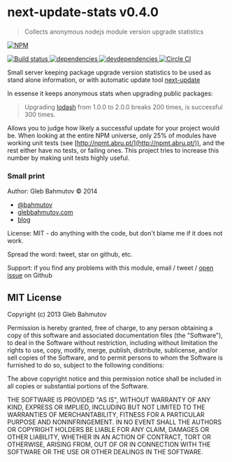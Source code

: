 # next-update-stats v0.4.0

> Collects anonymous nodejs module version upgrade statistics

[![NPM][next-update-stats-icon] ][next-update-stats-url]

[![Build status][next-update-stats-ci-image] ][next-update-stats-ci-url]
[![dependencies][next-update-stats-dependencies-image] ][next-update-stats-dependencies-url]
[![devdependencies][next-update-stats-devdependencies-image] ][next-update-stats-devdependencies-url]
[![Circle CI](https://circleci.com/gh/bahmutov/next-update-stats.svg?style=svg) ](https://circleci.com/gh/bahmutov/next-update-stats)

[next-update-stats-icon]: https://nodei.co/npm/next-update-stats.png?downloads=true
[next-update-stats-url]: https://npmjs.org/package/next-update-stats
[next-update-stats-ci-image]: https://travis-ci.org/bahmutov/next-update-stats.png?branch=master
[next-update-stats-ci-url]: https://travis-ci.org/bahmutov/next-update-stats
[next-update-stats-dependencies-image]: https://david-dm.org/bahmutov/next-update-stats.png
[next-update-stats-dependencies-url]: https://david-dm.org/bahmutov/next-update-stats
[next-update-stats-devdependencies-image]: https://david-dm.org/bahmutov/next-update-stats/dev-status.png
[next-update-stats-devdependencies-url]: https://david-dm.org/bahmutov/next-update-stats#info=devDependencies



Small server keeping package upgrade version statistics to be used
as stand alone information, or with automatic update tool
[next-update](https://github.com/bahmutov/next-update)

In essense it keeps anonymous stats when upgrading public packages:

> Upgrading [lodash](https://npmjs.org/package/lodash)
from 1.0.0 to 2.0.0 breaks 200 times, is successful 300 times.

Allows you to judge how likely a successful update for your
project would be. When looking at the entire NPM universe,
only 25% of modules have working unit tests
(see [http://npmt.abru.pt/](http://npmt.abru.pt/)), and the rest
either have no tests, or failing ones. This project tries to
increase this number by making unit tests highly useful.



### Small print

Author: Gleb Bahmutov &copy; 2014

* [@bahmutov](https://twitter.com/bahmutov)
* [glebbahmutov.com](http://glebbahmutov.com)
* [blog](http://glebbahmutov.com/blog/)

License: MIT - do anything with the code, but don't blame me if it does not work.

Spread the word: tweet, star on github, etc.

Support: if you find any problems with this module, email / tweet /
[open issue](https://github.com/bahmutov/next-update-stats/issues) on Github



## MIT License

Copyright (c) 2013 Gleb Bahmutov

Permission is hereby granted, free of charge, to any person
obtaining a copy of this software and associated documentation
files (the "Software"), to deal in the Software without
restriction, including without limitation the rights to use,
copy, modify, merge, publish, distribute, sublicense, and/or sell
copies of the Software, and to permit persons to whom the
Software is furnished to do so, subject to the following
conditions:

The above copyright notice and this permission notice shall be
included in all copies or substantial portions of the Software.

THE SOFTWARE IS PROVIDED "AS IS", WITHOUT WARRANTY OF ANY KIND,
EXPRESS OR IMPLIED, INCLUDING BUT NOT LIMITED TO THE WARRANTIES
OF MERCHANTABILITY, FITNESS FOR A PARTICULAR PURPOSE AND
NONINFRINGEMENT. IN NO EVENT SHALL THE AUTHORS OR COPYRIGHT
HOLDERS BE LIABLE FOR ANY CLAIM, DAMAGES OR OTHER LIABILITY,
WHETHER IN AN ACTION OF CONTRACT, TORT OR OTHERWISE, ARISING
FROM, OUT OF OR IN CONNECTION WITH THE SOFTWARE OR THE USE OR
OTHER DEALINGS IN THE SOFTWARE.


